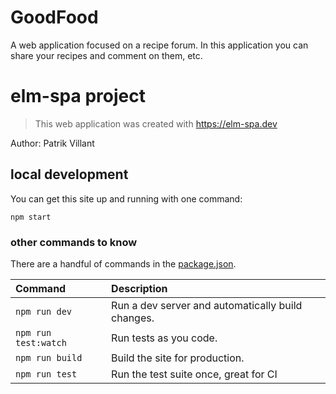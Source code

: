 # GoodFood
A web application focused on a recipe forum. In this application you can share your recipes and comment on them, etc.

# elm-spa project
> This web application was created with https://elm-spa.dev

Author: Patrik Villant

## local development

You can get this site up and running with one command:

```
npm start
```

### other commands to know

There are a handful of commands in the [package.json](./package.json).

Command | Description
:-- | :--
`npm run dev` | Run a dev server and automatically build changes.
`npm run test:watch` | Run tests as you code.
`npm run build` | Build the site for production.
`npm run test` | Run the test suite once, great for CI